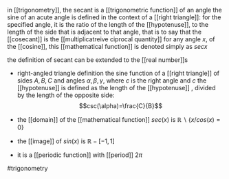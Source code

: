 in [[trigonometry]], the secant is a [[trigonometric function]] of an angle
the sine of an acute angle is defined in the context of a [[right triangle]]: for the specified angle, it is the ratio of the length of the [[hypotenuse]], to the length of the side that is adjacent to that angle, that is to say that the [[cosecant]] is the [[multiplicatreive ciprocal quantity]] for any angle $x$, of the [[cosine]], this [[mathematical function]] is denoted simply as $sec x$

the definition of secant can be extended to the [[real number]]s

- right-angled triangle definition
the sine function of a [[right triangle]] of sides $A,B,C$ and angles $\alpha,\beta,\gamma$, where $c$ is the right angle and  $c$ the [[hypotenuse]] is defined as the length of the [[hypotenuse]] , divided by the length of the opposite side:
$$csc(\alpha)=\frac{C}{B}$$


- the [[domain]] of the [[mathematical function]] $sec(x)$ is $\mathbb{R}\backslash \{x/ cos(x)=0 \}$
- the [[image]] of $sin(x)$ is $\mathbb{R}-[-1,1]$
- it is a [[periodic function]] with [[period]] $2\pi$



#trigonometry 